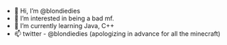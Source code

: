 - 👋 Hi, I’m @blondiedies
- 👀 I’m interested in being a bad mf.
- 🌱 I’m currently learning Java, C++
- 📫 twitter - @blondiedies (apologizing in advance for all the minecraft)

